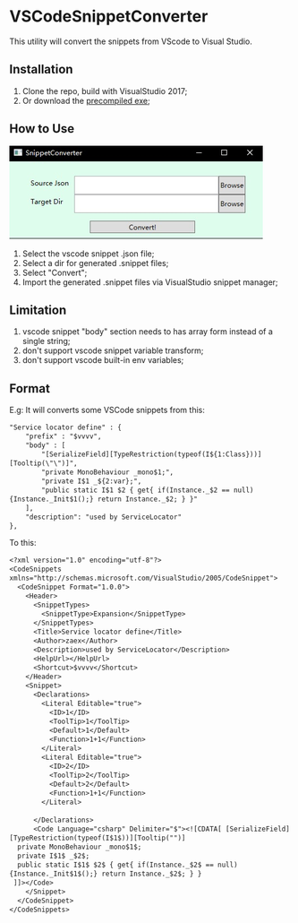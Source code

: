 # VSCodeSnippetConverter

This utility will convert the snippets from VScode to Visual Studio.


## Installation

1. Clone the repo, build with VisualStudio 2017;
2. Or download the [precompiled exe](https://github.com/TMPxyz/VSCodeSnippetConverter/blob/master/Build/json2snippet.7z);

## How to Use

![Snapshot](https://github.com/TMPxyz/VSCodeSnippetConverter/blob/master/pics/Snapshot1.jpg)

1. Select the vscode snippet .json file;
2. Select a dir for generated .snippet files;
3. Select "Convert";
4. Import the generated .snippet files via VisualStudio snippet manager;

## Limitation

1. vscode snippet "body" section needs to has array form instead of a single string;
2. don't support vscode snippet variable transform;
3. don't support vscode built-in env variables;


## Format

E.g: 
It will converts some VSCode snippets from this:

    "Service locator define" : {
        "prefix" : "$vvvv",
        "body" : [
            "[SerializeField][TypeRestriction(typeof(I${1:Class}))][Tooltip(\"\")]",
            "private MonoBehaviour _mono$1;",
            "private I$1 _${2:var};",
            "public static I$1 $2 { get{ if(Instance._$2 == null) {Instance._Init$1();} return Instance._$2; } }"
        ],
        "description": "used by ServiceLocator"
    },

To this:

    <?xml version="1.0" encoding="utf-8"?>
    <CodeSnippets xmlns="http://schemas.microsoft.com/VisualStudio/2005/CodeSnippet">
      <CodeSnippet Format="1.0.0">
        <Header>
          <SnippetTypes>
            <SnippetType>Expansion</SnippetType>
          </SnippetTypes>
          <Title>Service locator define</Title>
          <Author>zaex</Author>
          <Description>used by ServiceLocator</Description>
          <HelpUrl></HelpUrl>
          <Shortcut>$vvvv</Shortcut>
        </Header>
        <Snippet>
          <Declarations>
            <Literal Editable="true">
              <ID>1</ID>
              <ToolTip>1</ToolTip>
              <Default>1</Default>
              <Function>1+1</Function>
            </Literal>
            <Literal Editable="true">
              <ID>2</ID>
              <ToolTip>2</ToolTip>
              <Default>2</Default>
              <Function>1+1</Function>
            </Literal>

          </Declarations>
          <Code Language="csharp" Delimiter="$"><![CDATA[ [SerializeField][TypeRestriction(typeof(I$1$))][Tooltip("")]
      private MonoBehaviour _mono$1$;
      private I$1$ _$2$;
      public static I$1$ $2$ { get{ if(Instance._$2$ == null) {Instance._Init$1$();} return Instance._$2$; } }
     ]]></Code>
        </Snippet>
      </CodeSnippet>
    </CodeSnippets>

